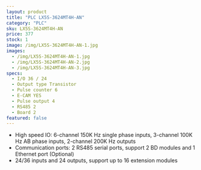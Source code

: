 ```yaml
---
layout: product
title: "PLC LX5S-3624MT4H-AN"
category: "PLC"
sku: LX5S-3624MT4H-AN
price: 377
stock: 1
image: /img/LX5S-3624MT4H-AN-1.jpg
images:
  - /img/LX5S-3624MT4H-AN-1.jpg
  - /img/LX5S-3624MT4H-AN-2.jpg
  - /img/LX5S-3624MT4H-AN-3.jpg
specs:
  - I/O 36 / 24
  - Output type Transistor
  - Pulse counter 6
  - E-CAM YES
  - Pulse output 4
  - RS485 2
  - Board 2
featured: false
---
```


 - High speed IO: 6-channel 150K Hz single phase inputs, 3-channel 100K Hz AB phase inputs, 2-channel 200K Hz outputs
 - Communication ports: 2 RS485 serial ports, support 2 BD modules and 1 Ethernet port (Optional)
 - 24/36 inputs and 24 outputs, support up to 16 extension modules